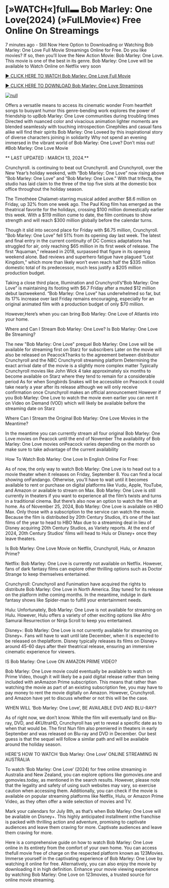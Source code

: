 <h1>[»WATCH«]full▬ Bob Marley: One Love(2024) (»FulLMovie«) Free Online On Streamings</h1>

7 minutes ago - Still Now Here Option to Downloading or Watching Bob Marley: One Love Full Movie Streamings Online for Free. Do you like movies? If so, then you’ll love the New Action Movie: Bob Marley: One Love. This movie is one of the best in its genre. Bob Marley: One Love will be available to Watch Online on Netflix very soon</p>
<p dir="auto"><a href="https://peacockmovie.site/movie/802219/bob-marley-one-love" rel="nofollow">► CLICK HERE TO WATCH Bob Marley: One Love Full Movie</a></p>
<p dir="auto"><a href="https://peacockmovie.site/movie/802219/bob-marley-one-love" rel="nofollow">► CLICK HERE TO DOWNLOAD Bob Marley: One Love Streamings</a></p>
<p dir="auto"><a href="https://peacockmovie.site/movie/802219/bob-marley-one-love" rel="nofollow"><img src="https://camo.githubusercontent.com/abb2148613ed2c31b6fd5c164e6a142c9074d86e9468c674b26300adbf87c7f7/68747470733a2f2f7374617469632e7769787374617469632e636f6d2f6d656469612f3835356132355f30343362356162656234616534643335616330303331393865376665353665647e6d76322e676966" alt="null" style="max-width: 100%;"></a>
      <span>
        <a href="https://peacockmovie.site/movie/802219/bob-marley-one-love" rel="nofollow">
</a></span></p><p dir="auto">Offers a versatile means to access its cinematic wonder From heartfelt songs to buoyant humor this genre-bending work explores the power of friendship to upBob Marley: One Love communities during troubling times Directed with nuanced color and vivacious animation lighter moments are blended seamlessly with touching introspection Cinephiles and casual fans alike will find their spirits Bob Marley: One Loveed by this inspirational story of diverse characters joining in solidarity Why not spend an evening immersed in the vibrant world of Bob Marley: One Love? Don’t miss out! #Bob Marley: One Love Movie</p>
<p dir="auto">** LAST UPDATED : MARCH 13, 2024.**</p>
<p dir="auto">Crunchyroll. is continuing to beat out Crunchyroll. and Crunchyroll, over the New Year’s holiday weekend, with “Bob Marley: One Love” now rising above “Bob Marley: One Love” and “Bob Marley: One Love.” With that trifecta, the studio has laid claim to the three of the top five slots at the domestic box office throughout the holiday season.</p>
<p dir="auto">The Timothéee Chalamet-starring musical added another $8.6 million on Friday, up 32% from one week ago. The Paul King film has emerged as the theatrical favorite for the holidays, crossing $100 million domestically earlier this week. With a $119 million cume to date, the film continues to show strength and will reach $300 million globally before the calendar turns.</p>

<p dir="auto">Though it slid into second place for Friday with $6.75 million, Crunchyroll. “Bob Marley: One Love” fell 51% from its opening day last week. The latest and final entry in the current continuity of DC Comics adaptations has struggled for air, only reaching $65 million in its first week of release. The first “Aquaman,” released in 2018, surpassed that figure in its opening weekend alone. Bad reviews and superhero fatigue have plagued “Lost Kingdom,” which more than likely won’t even reach half the $335 million domestic total of its predecessor, much less justify a $205 million production budget.</p>
<p dir="auto">Taking a close third place, Illumination and Crunchyroll’s“Bob Marley: One Love” is maintaining its footing with $6.7 Friday after a muted $12 million debut lastweekend. “Bob Marley: One Love” has underwhelmed so far, but its 17% increase over last Friday remains encouraging, especially for an original animated film with a production budget of only $70 million.</p>
<p dir="auto">However,Here’s when you can bring Bob Marley: One Love of Atlantis into your home.</p>
<p dir="auto">Where and Can I Stream Bob Marley: One Love? Is Bob Marley: One Love Be Streaming?</p>
<p dir="auto">The new "Bob Marley: One Love" prequel Bob Marley: One Love will be available for streaming first on Starz for subscribers Later on the movie will also be released on PeacockThanks to the agreement between distributor Crunchyroll and the NBC Crunchyroll streaming platform Determining the exact arrival date of the movie is a slightly more complex matter Typically Crunchyroll movies like John Wick 4 take approximately six months to become available on Starz where they tend to remain for a considerable period As for when Songbirds Snakes will be accessible on Peacock it could take nearly a year after its release although we will only receive confirmation once Crunchyroll makes an official announcement However if you Bob Marley: One Love to watch the movie even earlier you can rent it on Video on Demand (VOD) which will likely be available before the streaming date on Starz</p>
<p dir="auto">Where Can I Stream the Original Bob Marley: One Love Movies in the Meantime?</p>
<p dir="auto">In the meantime you can currently stream all four original Bob Marley: One Love movies on Peacock until the end of November The availability of Bob Marley: One Love movies onPeacock varies depending on the month so make sure to take advantage of the current availability</p>
<p dir="auto">How To Watch Bob Marley: One Love In English Online For Free:</p>
<p dir="auto">As of now, the only way to watch Bob Marley: One Love is to head out to a movie theater when it releases on Friday, September 8. You can find a local showing onFandango. Otherwise, you’ll have to wait until it becomes available to rent or purchase on digital platforms like Vudu, Apple, YouTube, and Amazon or available to stream on Max. Bob Marley: One Love is still currently in theaters if you want to experience all the film’s twists and turns in a traditional cinema. But there’s also now an option to watch the film at home. As of November 25, 2024, Bob Marley: One Love is available on HBO Max. Only those with a subscription to the service can watch the movie. Because the film is distributed by 20th Century Studios, it’s one of the last films of the year to head to HBO Max due to a streaming deal in lieu of Disney acquiring 20th Century Studios, as Variety reports. At the end of 2024, 20th Century Studios’ films will head to Hulu or Disney+ once they leave theaters.</p>
<p dir="auto">Is Bob Marley: One Love Movie on Netflix, Crunchyroll, Hulu, or Amazon Prime?</p>
<p dir="auto">Netflix: Bob Marley: One Love is currently not available on Netflix. However, fans of dark fantasy films can explore other thrilling options such as Doctor Strange to keep themselves entertained.</p>
<p dir="auto">Crunchyroll: Crunchyroll and Funimation have acquired the rights to distribute Bob Marley: One Love in North America. Stay tuned for its release on the platform inthe coming months. In the meantime, indulge in dark fantasy shows like Spider-man to fulfill your entertainment needs.</p>
<p dir="auto">Hulu: Unfortunately, Bob Marley: One Love is not available for streaming on Hulu. However, Hulu offers a variety of other exciting options like Afro Samurai Resurrection or Ninja Scroll to keep you entertained.</p>
<p dir="auto">Disney+: Bob Marley: One Love is not currently available for streaming on Disney+. Fans will have to wait until late December, when it is expected to be released on theplatform. Disney typically releases its films on Disney+ around 45-60 days after their theatrical release, ensuring an immersive cinematic experience for viewers.</p>
<p dir="auto">IS Bob Marley: One Love ON AMAZON PRIME VIDEO?</p>
<p dir="auto">Bob Marley: One Love movie could eventually be available to watch on Prime Video, though it will likely be a paid digital release rather than being included with anAmazon Prime subscription. This means that rather than watching the movie as part of an existing subscription fee, you may have to pay money to rent the movie digitally on Amazon. However, Crunchyroll. and Amazon have yet to discuss whether or not this will be the case.</p>
<p dir="auto">WHEN WILL ‘Bob Marley: One Love’, BE AVAILABLE DVD AND BLU-RAY?</p>
<p dir="auto">As of right now, we don’t know. While the film will eventually land on Blu-ray, DVD, and 4KUltraHD, Crunchyroll has yet to reveal a specific date as to when that would be. The first Nun film also premiered in theaters in early September and was released on Blu-ray and DVD in December. Our best guess is that the sequel will follow a similar path and will be available around the holiday season.</p>
<p dir="auto">HERE’S HOW TO WATCH ‘Bob Marley: One Love’ ONLINE STREAMING IN AUSTRALIA</p>
<p dir="auto">To watch ‘Bob Marley: One Love’ (2024) for free online streaming in Australia and New Zealand, you can explore options like gomovies.one and gomovies.today, as mentioned in the search results. However, please note that the legality and safety of using such websites may vary, so exercise caution when accessing them. Additionally, you can check if the movie is available on popular streaming platforms like Netflix, Hulu, or Amazon Prime Video, as they often offer a wide selection of movies and TV.</p>
<p dir="auto">Mark your calendars for July 8th, as that’s when Bob Marley: One Love will be available on Disney+. This highly anticipated installment inthe franchise is packed with thrilling action and adventure, promising to captivate audiences and leave them craving for more. Captivate audiences and leave them craving for more.</p>
<p dir="auto">Here is a comprehensive guide on how to watch Bob Marley: One Love online in its entirety from the comfort of your own home. You can access thefull movie free of charge on the respected platform known as 123Movies. Immerse yourself in the captivating experience of Bob Marley: One Love by watching it online for free. Alternatively, you can also enjoy the movie by downloading it in high definition. Enhance your movie viewing experience by watching Bob Marley: One Love on 123movies, a trusted source for online movie streaming.</p>
</article>

